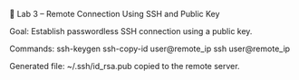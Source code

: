 📁 Lab 3 – Remote Connection Using SSH and Public Key

Goal: Establish passwordless SSH connection using a public key.

Commands:
ssh-keygen
ssh-copy-id user@remote_ip
ssh user@remote_ip

Generated file: ~/.ssh/id_rsa.pub copied to the remote server.
